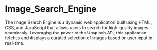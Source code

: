 # Image_Search_Engine
The Image Search Engine is a dynamic web application built using HTML, CSS, and JavaScript that allows users to search for high-quality images seamlessly. Leveraging the power of the Unsplash API, this application fetches and displays a curated selection of images based on user input in real-time. 
